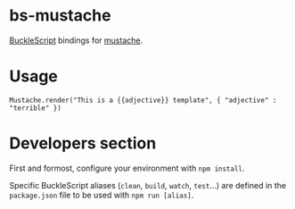 # bs-mustache

[BuckleScript](https://bucklescript.github.io) bindings for [mustache](https://github.com/janl/mustache.js).

# Usage

```reasonml
Mustache.render("This is a {{adjective}} template", { "adjective" : "terrible" })
```

# Developers section

First and formost, configure your environment with `npm install`.

Specific BuckleScript aliases (`clean`, `build`, `watch`, `test`...) are defined
in the `package.json` file to be used with `npm run [alias]`.
